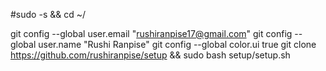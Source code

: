 #sudo -s && cd ~/

git config --global user.email "rushiranpise17@gmail.com"
git config --global user.name "Rushi Ranpise"
git config --global color.ui true
git clone https://github.com/rushiranpise/setup && sudo bash setup/setup.sh

